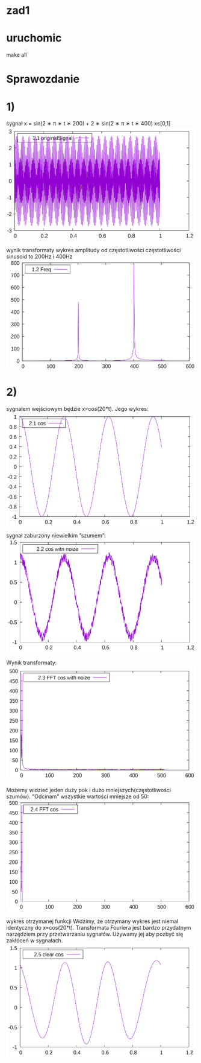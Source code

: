 
# zad1

# uruchomic
make all

# Sprawozdanie
# 1)
sygnał
x = sin(2 ∗ π ∗ t ∗ 200) + 2 ∗ sin(2 ∗ π ∗ t ∗ 400)
xє[0,1]
![sygnał](https://github.com/fsiody/Fortran/blob/master/zad2/res/1.1.png)

wynik transformaty
wykres amplitudy od częstotliwości
częstotliwości sinusoid to 200Hz i 400Hz
![freq](https://github.com/fsiody/Fortran/blob/master/zad2/res/1.2.png)


# 2)
sygnałem wejściowym będzie x=cos(20*t). 
Jego wykres:
![sygnał zaburzony niewielkim ”szumem”](https://github.com/fsiody/Fortran/blob/master/zad2/res/2.1.png)

sygnał zaburzony niewielkim ”szumem”:
![ wykres zaszumionej funkcji](https://github.com/fsiody/Fortran/blob/master/zad2/res/2.2.png)

Wynik transformaty:
![FFT](https://github.com/fsiody/Fortran/blob/master/zad2/res/2.3.png)

Możemy widzieć jeden duży pok i dużo mniejszych(częstotliwości szumów).
"Odcinam" wszystkie wartości mniejsze od 50:
![FFT](https://github.com/fsiody/Fortran/blob/master/zad2/res/2.5.png)

wykres otrzymanej funkcji
Widzimy, że otrzymany wykres jest niemal identyczny do x=cos(20*t). Transformata Fouriera jest bardzo przydatnym narzędziem przy przetwarzaniu sygnałów. Używamy jej aby pozbyć się zakłóceń w sygnałach.
![wykres otrzymanej funkcji](https://github.com/fsiody/Fortran/blob/master/zad2/res/2.4.png)
